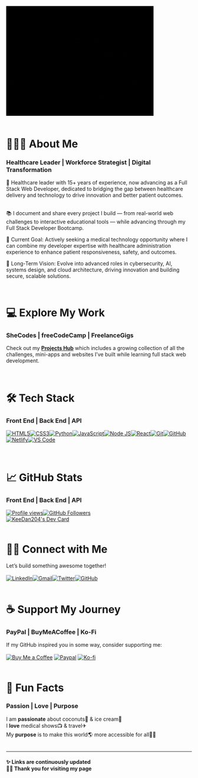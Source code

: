 <div><img width="400px" height="297px" src="https://github.com/keedan204/keedan204/blob/main/github-banner.gif?raw=true" alt="KeeDan204" style="max-width: 100% display: inline-block;" data-target="animated-image.originalImage"></div>
<br />
<h1>👩🏾‍💻 About Me</h1>
<h3>Healthcare Leader | Workforce Strategist | Digital Transformation </h3>
<div>
🧠 Healthcare leader with 15+ years of experience, now advancing as a Full Stack Web Developer, dedicated to bridging the gap between healthcare delivery and technology to drive innovation and better patient outcomes.<br />
<br/>
 
📚 I document and share every project I build — from real-world web challenges to interactive educational tools — while advancing through my Full Stack Developer Bootcamp. 
 <br/>
 
🎯 Current Goal: Actively seeking a medical technology opportunity where I can combine my developer expertise with healthcare administration experience to enhance patient responsiveness, safety, and outcomes.
 <br/>
 
🚀 Long-Term Vision: Evolve into advanced roles in cybersecurity, AI, systems design, and cloud architecture, driving innovation and building secure, scalable solutions.<br/></div>
<br />

<h1>💻 Explore My Work</h1>
<h3>SheCodes | freeCodeCamp | FreelanceGigs </h3>
<div>Check out my <strong><a href="https://github.com/keedan204/Projects-Hub">Projects Hub</a></strong> which includes a growing collection of all the challenges, mini-apps and websites I’ve built while learning full stack web development.</div>
<br />
<br />
<h1>🛠 Tech Stack</h1>
<h3>Front End | Back End | API </h3>
<div><a href="https://developer.mozilla.org/en-US/docs/Web/HTML" rel="nofollow"><img alt="HTML5" src="https://camo.githubusercontent.com/c0f60c84bd23525a0f1e5972ff5052f878eb4104e88b347b7f0004d0e6ad8898/68747470733a2f2f696d672e736869656c64732e696f2f62616467652f2d48544d4c352d4533344632363f7374796c653d666c61742d737175617265266c6f676f3d68746d6c35266c6f676f436f6c6f723d7768697465" data-canonical-src="https://img.shields.io/badge/-HTML5-E34F26?style=flat-square&amp;logo=html5&amp;logoColor=white" style="max-width: 100%;"></a><a href="https://developer.mozilla.org/en-US/docs/Web/CSS" rel="nofollow"><img alt="CSS3" src="https://camo.githubusercontent.com/c6ef64fabc7b003b99d9e0d5355d2ef78c0626cc7e98929b8fcababd42be1de6/68747470733a2f2f696d672e736869656c64732e696f2f62616467652f2d435353332d3135373242363f7374796c653d666c61742d737175617265266c6f676f3d63737333266c6f676f436f6c6f723d7768697465" data-canonical-src="https://img.shields.io/badge/-CSS3-1572B6?style=flat-square&amp;logo=css3&amp;logoColor=white" style="max-width: 100%;"></a><a href="https://www.python.org/" rel="nofollow"><img alt="Python" src="https://img.shields.io/badge/Python-Fluent-306998?logo=python&logoColor=FFD43B&style=flat-square" data-canonical-src="https://img.shields.io/badge/Python-Fluent-306998?logo=python&logoColor=FFD43B" style="max-width: 100%;"></a><a href="https://developer.mozilla.org/en-US/docs/Web/JavaScript" rel="nofollow"><img alt="JavaScript" src="https://camo.githubusercontent.com/2ed691285a3c5eec6c2b2cd2d2bc610a09e39dab92e69a5999a5d1a43b873c4b/68747470733a2f2f696d672e736869656c64732e696f2f62616467652f2d4a6176615363726970742d4637444631453f7374796c653d666c61742d737175617265266c6f676f3d6a617661736372697074266c6f676f436f6c6f723d626c61636b" data-canonical-src="https://img.shields.io/badge/-JavaScript-F7DF1E?style=flat-square&amp;logo=javascript&amp;logoColor=black" style="max-width: 100%;"></a><a href="https://nodejs.org/en" rel="nofollow"><img alt="Node JS" src="https://img.shields.io/badge/Node.js-ARMY_GREEN?logo=node.js&logoColor=black&style=flat-square" data-canonical-src="https://img.shields.io/badge/Node.js-4B5320?logo=node.js&logoColor=black&style=flat-square" style="max-width: 100%;"></a><a href="https://react.dev/" rel="nofollow"><img alt="React" src="https://img.shields.io/badge/React-61DBFB?logo=react&logoColor=white&style=flat-square" data-canonical-src="https://img.shields.io/badge/React-4B5320?logo=react&logoColor=black&style=flat-square" style="max-width: 100%;"></a><a href="https://git-scm.com/" rel="nofollow"><img alt="Git" src="https://camo.githubusercontent.com/79536ab835520583d9f0eebc002614e4e53f0e17e3bbd6ff55a83ea47afe4420/68747470733a2f2f696d672e736869656c64732e696f2f62616467652f2d4769742d4630353033323f7374796c653d666c61742d737175617265266c6f676f3d676974266c6f676f436f6c6f723d7768697465" data-canonical-src="https://img.shields.io/badge/-Git-F05032?style=flat-square&amp;logo=git&amp;logoColor=white" style="max-width: 100%;"></a><a href="https://github.com/"><img alt="GitHub" src="https://camo.githubusercontent.com/06307452187e938969a6f4018e64a31f7470420b777301a4021959cd29839e9b/68747470733a2f2f696d672e736869656c64732e696f2f62616467652f2d4769744875622d3138313731373f7374796c653d666c61742d737175617265266c6f676f3d676974687562266c6f676f436f6c6f723d7768697465" data-canonical-src="https://img.shields.io/badge/-GitHub-181717?style=flat-square&amp;logo=github&amp;logoColor=white" style="max-width: 100%;"></a><a href="https://www.netlify.com/" rel="nofollow"><img alt="Netlify" src="https://camo.githubusercontent.com/024615edfc3cc883fa9407bf22896f0fc2bc5557d9ef88b5ebd128d28fe73001/68747470733a2f2f696d672e736869656c64732e696f2f62616467652f2d4e65746c6966792d3030433742373f7374796c653d666c61742d737175617265266c6f676f3d6e65746c696679266c6f676f436f6c6f723d7768697465" data-canonical-src="https://img.shields.io/badge/-Netlify-00C7B7?style=flat-square&amp;logo=netlify&amp;logoColor=white" style="max-width: 100%;"></a><a href="https://code.visualstudio.com/" rel="nofollow"><img alt="VS Code" src="https://camo.githubusercontent.com/6f87280e43fe6e93a00d25349aaddba49253f6fe94cdb44c316fd27a5b9b99a8/68747470733a2f2f696d672e736869656c64732e696f2f62616467652f2d5653253230436f64652d3030374143433f7374796c653d666c61742d737175617265266c6f676f3d76697375616c2d73747564696f2d636f6465266c6f676f436f6c6f723d7768697465" data-canonical-src="https://img.shields.io/badge/-VS%20Code-007ACC?style=flat-square&amp;logo=visual-studio-code&amp;logoColor=white" style="max-width: 100%;"></a>
</div>
<br />
<br />
<h1>📈 GitHub Stats</h1>
<h3>Front End | Back End | API </h3>
<a target="_blank" rel="noopener noreferrer nofollow" href="https://camo.githubusercontent.com/1e71a554ed5ee9d65720012f467222b4af060365e4def8681ba32bd02d1b3c4b/68747470733a2f2f6b6f6d617265762e636f6d2f67687076632f3f757365726e616d653d436f64696e67576974684a69726f267374796c653d666c61742d73717561726526636f6c6f723d434330303232"><img src="https://camo.githubusercontent.com/1e71a554ed5ee9d65720012f467222b4af060365e4def8681ba32bd02d1b3c4b/68747470733a2f2f6b6f6d617265762e636f6d2f67687076632f3f757365726e616d653d436f64696e67576974684a69726f267374796c653d666c61742d73717561726526636f6c6f723d434330303232" alt="Profile views" data-canonical-src="https://komarev.com/ghpvc/?username=keedan204&amp;style=flat-square&amp;color=CC0022" style="max-width: 100%;"></a><a target="_blank" rel="noopener noreferrer nofollow" href="https://camo.githubusercontent.com/216d6e4e522e99053bc57b27d7fad28204a0123622860e9f61c63e4ceba6319d/68747470733a2f2f696d672e736869656c64732e696f2f6769746875622f666f6c6c6f776572732f436f64696e67576974684a69726f3f6c6162656c3d466f6c6c6f77657273267374796c653d666c61742d73717561726526636f6c6f723d434330303232"><img src="https://camo.githubusercontent.com/216d6e4e522e99053bc57b27d7fad28204a0123622860e9f61c63e4ceba6319d/68747470733a2f2f696d672e736869656c64732e696f2f6769746875622f666f6c6c6f776572732f436f64696e67576974684a69726f3f6c6162656c3d466f6c6c6f77657273267374796c653d666c61742d73717561726526636f6c6f723d434330303232" alt="GitHub Followers" data-canonical-src="https://img.shields.io/github/followers/keedan204?label=Followers&amp;style=flat-square&amp;color=CC0022" style="max-width: 100%;"></a>
<br />
<a href="https://app.daily.dev/keedan204"><img src="https://api.daily.dev/devcards/v2/1Upa6hTWoYsNGPURJvEFv.png?type=default&r=znn" width="356" alt="KeeDan204's Dev Card"/></a>
<br />
<br />
<h1>🤝🏾 Connect with Me</h1>
Let’s build something awesome together!
<br />
<br />
<a href="https://www.linkedin.com/" rel="nofollow"><img src="https://camo.githubusercontent.com/b38b096af756695c6acd839338fdf761a79e7282ab4b42b8d1fdd3f8c5d2ffa8/68747470733a2f2f696d672e736869656c64732e696f2f62616467652f4c696e6b6564496e2d3041363643323f7374796c653d666f722d7468652d6261646765266c6f676f3d6c696e6b6564696e266c6f676f436f6c6f723d7768697465" alt="LinkedIn" data-canonical-src="https://img.shields.io/badge/LinkedIn-0A66C2?style=for-the-badge&amp;logo=linkedin&amp;logoColor=white" style="max-width: 100%;"></a><a href="mailto:danikaymonique@gmail.com"><img src="https://camo.githubusercontent.com/e5cfad4cbb1e023463333923b069b81749d94e8ff5722f851c7bb01d65bb0e95/68747470733a2f2f696d672e736869656c64732e696f2f62616467652f476d61696c2d4431343833363f7374796c653d666f722d7468652d6261646765266c6f676f3d676d61696c266c6f676f436f6c6f723d7768697465" alt="Gmail" data-canonical-src="https://img.shields.io/badge/Gmail-D14836?style=for-the-badge&amp;logo=gmail&amp;logoColor=white" style="max-width: 100%;"></a><a href="https://twitter.com/" rel="nofollow"><img src="https://camo.githubusercontent.com/4d663eeba16a2c583c896c0dc81ab4226b8af495f6d0af8b3cc2f2b88854a252/68747470733a2f2f696d672e736869656c64732e696f2f62616467652f547769747465722d3144413146323f7374796c653d666f722d7468652d6261646765266c6f676f3d74776974746572266c6f676f436f6c6f723d7768697465" alt="Twitter" data-canonical-src="https://img.shields.io/badge/Twitter-1DA1F2?style=for-the-badge&amp;logo=twitter&amp;logoColor=white" style="max-width: 100%;"></a><a href="https://github.com/keedan204"><img src="https://camo.githubusercontent.com/f1fbce44786ee4edcf97a717cce6c15cfc38a1f098efb08f11c1c80dd595a909/68747470733a2f2f696d672e736869656c64732e696f2f62616467652f4769744875622d3138313731373f7374796c653d666f722d7468652d6261646765266c6f676f3d676974687562266c6f676f436f6c6f723d7768697465" alt="GitHub" data-canonical-src="https://img.shields.io/badge/GitHub-181717?style=for-the-badge&amp;logo=github&amp;logoColor=white" style="max-width: 100%;"></a>
<br />
<br />
<h1>☕ Support My Journey</h1>
<h3>PayPal | BuyMeACoffee | Ko-Fi</h3>
If my GitHub inspired you in some way, consider supporting me:
<br />
<br />
<a href="https://buymeacoffee.com/keedan204" rel="nofollow"><img alt="Buy Me a Coffee" src="https://camo.githubusercontent.com/7b8f7343bfc6e3c65c7901846637b603fd812f1a5f768d8b0572558bde859eb9/68747470733a2f2f63646e2e6275796d6561636f666665652e636f6d2f627574746f6e732f76322f64656661756c742d79656c6c6f772e706e67" height="35" width="147" data-canonical-src="https://cdn.buymeacoffee.com/buttons/v2/default-yellow.png" style="max-width: 100%; height: auto; max-height: 35px;"></a>
<a href="https://paypal.me/keedan204" rel="nofollow"><img alt="Paypal" src="https://img.shields.io/badge/PayPal-003087?logo=paypal&logoColor=ffffff&style=flat-square" height="35" width="147" data-canonical-src="https://img.shields.io/badge/PayPal-003087?logo=paypal&logoColor=ffffff&style=flat-square" style="max-width: 100%; height: auto; max-height: 35px;"></a>
<a href="https://ko-fi.com/keedan204" rel="nofollow"><img alt="Ko-fi" src="https://camo.githubusercontent.com/421c7c603a86e1785a16cbefcb34d9d73ddfa2c821501729b09aafdf0024e1ed/68747470733a2f2f63646e2e6b6f2d66692e636f6d2f63646e2f6b6f6669332e706e673f763d33" height="35" width="147" data-canonical-src="https://cdn.ko-fi.com/cdn/kofi3.png?v=3" style="max-width: 100%; height: auto; max-height: 35px;"></a>
<br />
<br />
<h1>🎁 Fun Facts</h1>
<h3>Passion | Love | Purpose </h3>
<div>I am <strong>passionate</strong> about coconuts🥥 & ice cream🍦<br/>
I <strong>love</strong> medical shows📺 & travel✈<br/>
My <strong>purpose</strong> is to make this world🌎 more accessible for all🙌🏾 </div>
<br />
<hr>
<h4>✨ Links are continuously updated<br />
👋🏾 Thank you for visiting my page</h4>

